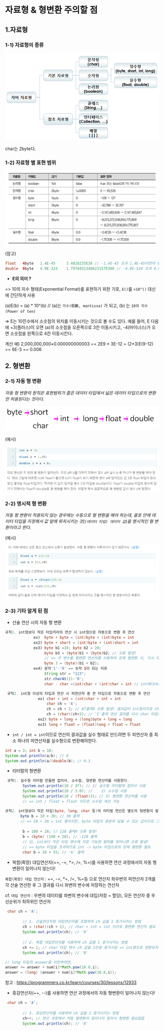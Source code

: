 # 자료형 & 형변환 주의할 점

## 	1.자료형

### 1-1) 자료형의 종류

![자바 데이터타입 종류](https://github.com/mihyunP/Algorithm/blob/6cbdf39049112f558add0feea0ceae0c7b6c8fa2/%EC%95%8C%EA%B3%A0%EB%A6%AC%EC%A6%98_%EC%9D%B4%EB%A1%A0%EC%A0%95%EB%A6%AC/images/%EC%9E%90%EB%B0%94%20%EB%8D%B0%EC%9D%B4%ED%84%B0%ED%83%80%EC%9E%85%20%EC%A2%85%EB%A5%98.png)

char는 2byte다.

### 1-2) 자료형 별 표현 범위

![자바 데이터 타입 표현 범위](https://github.com/mihyunP/Algorithm/blob/6cbdf39049112f558add0feea0ceae0c7b6c8fa2/%EC%95%8C%EA%B3%A0%EB%A6%AC%EC%A6%98_%EC%9D%B4%EB%A1%A0%EC%A0%95%EB%A6%AC/images/%EC%9E%90%EB%B0%94%20%EB%8D%B0%EC%9D%B4%ED%84%B0%20%ED%83%80%EC%9E%85%20%ED%91%9C%ED%98%84%20%EB%B2%94%EC%9C%84.jpg)

(참고)

```java
float	4byte	1.4E-45		3.4028235E38 // -1.4E-45 초과 1.4E-45미만의 범위는 표현 못함
double	8byte	4.9E-324	1.7976931348623157E308 // -4.9E-324 초과 4.9E-324미만의 범위는 표현 못함
```



* **E의 의미 ?** 

=> 10의 지수 형태(Exponential Format)를 표현하기 위한 기호,  `E()`를 `×10^()` 대신에 간단하게 사용

(a)E(b) = (a) * 10^(b) // (a)는 `가수(假數, mantissa)` 가 되고, (b) 는 `10의 지수(Power of ten)`

=> E는 10진수에서 소숫점의 위치를 이동시키는 것으로 볼 수도 있다.
예를 들어, E 다음에 +3(플러스)이 오면 (a)의 소숫점을 오른쪽으로 3칸 이동시키고, -4(마이너스)가 오면 소숫점을 왼쪽으로 4칸 이동시킨다.

계산 예)
2,000,000,000×0.000000000003 == 2E9 × 3E-12 = (2*3)E(9-12) == 6E-3 == 0.006



## 2. 형변환

### 2-1) 자동 형 변환

*자동 형 변환의 원칙은 표현범위가 좁은 데이터 타입에서 넓은 데이터 타입으로의 변환만 허용된다는 것이다.*

![자동 형 변환 규칙](https://github.com/mihyunP/Algorithm/blob/6cbdf39049112f558add0feea0ceae0c7b6c8fa2/%EC%95%8C%EA%B3%A0%EB%A6%AC%EC%A6%98_%EC%9D%B4%EB%A1%A0%EC%A0%95%EB%A6%AC/images/%EC%9E%90%EB%8F%99%20%ED%98%95%EB%B3%80%ED%99%98%20%EA%B7%9C%EC%B9%99.gif)



(예시)

![자동 형 변환](https://github.com/mihyunP/Algorithm/blob/6cbdf39049112f558add0feea0ceae0c7b6c8fa2/%EC%95%8C%EA%B3%A0%EB%A6%AC%EC%A6%98_%EC%9D%B4%EB%A1%A0%EC%A0%95%EB%A6%AC/images/%EC%9E%90%EB%8F%99%20%ED%98%95%20%EB%B3%80%ED%99%98.PNG)

### 2-2) 명시적 형 변환

*자동 형 변환이 적용되지 않는 경우에는 수동으로 형 변환을 해야 하는데, 괄호 안에 데이터 타입을 지정해서 값 앞에 위치시키는 것(`(데이터 타입) 데이터 값`)을 명시적인 형 변환이라고 한다.* 



(예시)

![명시적 형 변환](https://github.com/mihyunP/Algorithm/blob/0e2809776c8aa9862974dfcf86aa219d559ee43f/%EC%95%8C%EA%B3%A0%EB%A6%AC%EC%A6%98_%EC%9D%B4%EB%A1%A0%EC%A0%95%EB%A6%AC/images/%EB%AA%85%EC%8B%9C%EC%A0%81%20%ED%98%95%20%EB%B3%80%ED%99%98.PNG)

### 2-3)  기타 알게 된 점

- 산술 연산 시의 자동 형 변환

```java
규칙1. int형보다 작은 타입끼리의 연산 시 int형으로 자동으로 변환 후 연산 
             ex)  byte + byte = (int)byte + (int)byte = int
             ex2) byte + short = (int)byte + (int)short = int
             ex3) byte b1 =10; byte b2 = 20;
             	  byte b3 = (byte)b1 + (byte)b2; // 오류 발생!
             	  // => 각 변수를 형변환 연산자를 사용하여 강제 형변환 시, 다시 자동으로 int형으로 					변환됨	따라서, 연산 수행 결과에 형변환 연산자를 적용해야 정상적인 형변환이 수행됨
                  byte 3 = (byte)(b1 + b2);
			 ex4) 문자'1'-'0' == 숫자 1이 되는 이유 
                  String str = "123";
				  str.charAt(2)-'0'; 
                  char - char =(int)char + (int)char = int // int에다char유니코드(정수)값넣음
```

```java
 규칙2. int형 이상의 타입과 연산 시 피연산자 중 큰 타입으로 자동으로 변환 후 연산
               ex) char + int = (int)char + int = int
               	   char ch = 'A';
               	   ch = ch + 2; // 67출력X 오류 발생! 결과값이 int형이므로 char 타입에 저장 불가
               	   ch = (char)(ch+2); // 'C'출력 연산 결과를 다시 char 타입으로 변환해야함
               ex2) byte + long = (long)byte + long = long
               ex3) long + float = (float)long + float = float
```



- `int / int = int`이므로 연산의 결과값을 실수 형태로 만드려면 두 피연산자 중 최소 하나의 피연산자를 실수형으로 변환해야한다.

```java
int a = 3; int b = 10;
System.out.println(a/b); // 0
System.out.println(a/(double)b); // 0.3
```



- 리터럴의 형변환

```java
 규칙1. 실수형 리터럴 만들땐 접미사, 소수점, 형변환 연산자를 사용한다.
        System.out.println(10 / 3f); // 1) 실수형 리터럴에 접미사 사용 
		System.out.println(10 / 3.0); //	2) 소수점 사용
        System.out.println(10 / (float)3); // 3) 형변환 연산자를 사용
        // => int / float = float 이므로 소수점 계산 가능
```

```java
규칙2. int형보다 작은 타입(byte, long, char 등)의 리터럴 연산은 별도의 형변환이 발생하지 않는다.
       byte b = 10 + 20; // 30 출력
       // => 10 + 20 = int 형이지만, byte 타입이 충분히 담을 수 있는 값이므로 그대로 저장됨       

		b = 100 + 28; // 128 출력X 오류 발생!
		b = (byte) (100 + 28); // -128 출력
		// 단, int보다 작은 타입 변수에 저장 가능한 범위를 벗어나면 오류 발생!
        // => byte 타입을 초과하므로 int -> byte 타입으로의 강제 형변환 필요
		char b = 10 + 55; // 'A' 출력
```



- 복합(확장) 대입연산자(+=, -=, *=, /=, %=)를 사용하면 연산 과정에서의 자동 형변환이 일어나지 않는다!

`복합(확장) 대입 연산자`  : +=, -=, *=, /=, %=등 으로 연산자 좌우변의 피연산자 2개를 각 산술 연산한 후 그 결과를 다시 좌변의 변수에 저장하는 연산자

cf. `대입 연산자`  : 우변의 데이터를 좌변의 변수에 대입(저장 = 할당), 모든 연산자 중 우선순위가 최하위인 연산자

```java
 char ch = 'A';
        
        // 1. 산술연산자와 대입연산자를 조합하여 ch 값을 1 증가시키는 방법
        ch = (char)(ch + 1); // char + int = int 이므로 형변환 연산자 필요
        System.out.println(ch); // 'B'
        
        // 2. 복합 대입연산자를 사용하여 ch 값을 1 증가시키는 방법
        ch += 1; // char 타입 변수 ch 값을 1만큼 증가시킴 => int형으로 변환되지 않음!
        System.out.println(ch); // 'B'
```

```java
// long 타입의 answer을 리턴하려면,
answer += answer + num[i]*Math.pow(10.0,i);
answer = (long) (answer + num[i]*Math.pow(10.0,i));
```

참고 : https://programmers.co.kr/learn/courses/30/lessons/12933



- 증감연산자(++, --)를 사용하면 연산 과정에서의 자동 형변환이 일어나지 않는다!

```java
 char ch = 'A';
        
        // 3. 증감연산자를 사용하여 ch 값을 1 증가시키는 방법
        ch++; // 연산 과정에서 자동 형변환이 일어나지 않아서 형변환 필요없음
        System.out.println(ch); // 'B'
```

